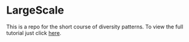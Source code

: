 # LargeScale

This is a repo for the short course of diversity patterns. To view the full tutorial just click [here](https://htmlpreview.github.io/?https://github.com/jesusNPL/LargeScale/blob/master/LargeScaleClass.html).
